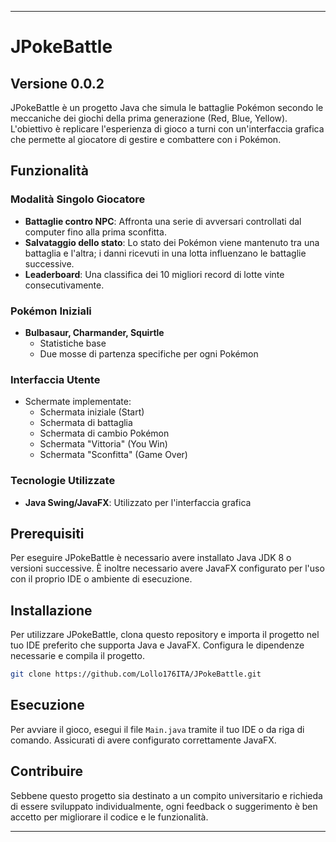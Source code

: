 
---

# JPokeBattle

## Versione 0.0.2

JPokeBattle è un progetto Java che simula le battaglie Pokémon secondo le meccaniche dei giochi della prima generazione (Red, Blue, Yellow). L'obiettivo è replicare l'esperienza di gioco a turni con un'interfaccia grafica che permette al giocatore di gestire e combattere con i Pokémon.

## Funzionalità

### Modalità Singolo Giocatore
- **Battaglie contro NPC**: Affronta una serie di avversari controllati dal computer fino alla prima sconfitta.
- **Salvataggio dello stato**: Lo stato dei Pokémon viene mantenuto tra una battaglia e l'altra; i danni ricevuti in una lotta influenzano le battaglie successive.
- **Leaderboard**: Una classifica dei 10 migliori record di lotte vinte consecutivamente.

### Pokémon Iniziali
- **Bulbasaur, Charmander, Squirtle**
    - Statistiche base
    - Due mosse di partenza specifiche per ogni Pokémon

### Interfaccia Utente
- Schermate implementate:
    - Schermata iniziale (Start)
    - Schermata di battaglia
    - Schermata di cambio Pokémon
    - Schermata "Vittoria" (You Win)
    - Schermata "Sconfitta" (Game Over)

### Tecnologie Utilizzate
- **Java Swing/JavaFX**: Utilizzato per l'interfaccia grafica

## Prerequisiti

Per eseguire JPokeBattle è necessario avere installato Java JDK 8 o versioni successive. È inoltre necessario avere JavaFX configurato per l'uso con il proprio IDE o ambiente di esecuzione.

## Installazione

Per utilizzare JPokeBattle, clona questo repository e importa il progetto nel tuo IDE preferito che supporta Java e JavaFX. Configura le dipendenze necessarie e compila il progetto.

```bash
git clone https://github.com/Lollo176ITA/JPokeBattle.git
```

## Esecuzione

Per avviare il gioco, esegui il file `Main.java` tramite il tuo IDE o da riga di comando. Assicurati di avere configurato correttamente JavaFX.

## Contribuire

Sebbene questo progetto sia destinato a un compito universitario e richieda di essere sviluppato individualmente, ogni feedback o suggerimento è ben accetto per migliorare il codice e le funzionalità.

---
